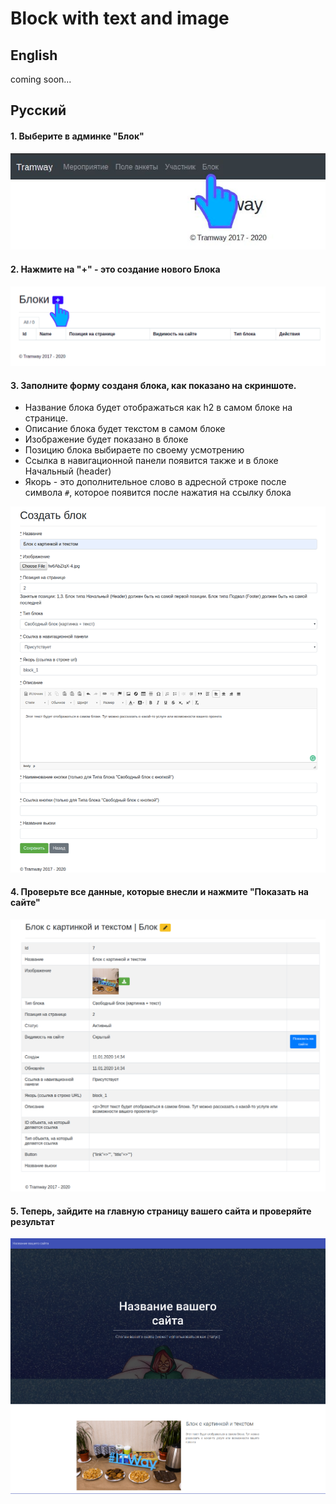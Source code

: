 # Block with text and image

## English

coming soon...

## Русский

#### 1. Выберите в админке "Блок"
![admin-1](https://raw.githubusercontent.com/ulmic/tramway-dev/develop/tramway-landing/docs/header/admin-1.png)

#### 2. Нажмите на "+" - это создание нового Блока
![admin-2](https://raw.githubusercontent.com/ulmic/tramway-dev/develop/tramway-landing/docs/header/admin-2.png)

#### 3. Заполните форму созданя блока, как показано на скриншоте.

* Название блока будет отображаться как h2 в самом блоке на странице.
* Описание блока будет текстом в самом блоке
* Изображение будет показано в блоке
* Позицию блока выбираете по своему усмотрению
* Ссылка в навигационной панели появится также и в блоке Начальный (header)
* Якорь - это дополнительное слово в адресной строке после символа `#`, которое появится после нажатия на ссылку блока

![admin-3](https://raw.githubusercontent.com/ulmic/tramway-dev/develop/tramway-landing/docs/block_with_text_and_image/admin-1.png)

#### 4. Проверьте все данные, которые внесли и нажмите "Показать на сайте"
![admin-4](https://raw.githubusercontent.com/ulmic/tramway-dev/develop/tramway-landing/docs/block_with_text_and_image/admin-2.png)

#### 5. Теперь, зайдите на главную страницу вашего сайта и проверяйте результат

![admin-5](https://raw.githubusercontent.com/ulmic/tramway-dev/develop/tramway-landing/docs/block_with_text_and_image/example.png)
